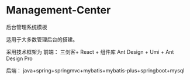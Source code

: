 # Management-Center
后台管理系统模板

适用于大多数管理后台的搭建。

采用技术框架为
前端：
    三剑客+ React + 组件库 Ant Design + Umi + Ant Design Pro
   
后端：
    java+spring+springmvc+mybatis+mybatis-plus+springboot+mysql
